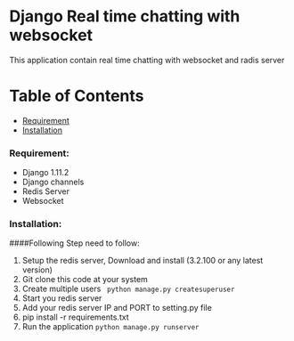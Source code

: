 # Django Real time chatting with websocket
This application contain real time chatting with websocket and radis server

# Table of Contents

* [Requirement](#requirement)
* [Installation](#installation)

<a name="requirement"></a>
### Requirement:
* Django 1.11.2
* Django channels
* Redis Server
* Websocket

<a name="installation"></a>
### Installation:
####Following Step need to follow:
1. Setup the redis server, Download and install (3.2.100 or any latest version)
2. Git clone this code at your system
3. Create multiple users
``` python manage.py createsuperuser```
4. Start you redis server
5. Add your redis server IP and PORT to setting.py file
6. pip install -r requirements.txt
7. Run the application ```python manage.py runserver```
<a name="quick-start"></a>